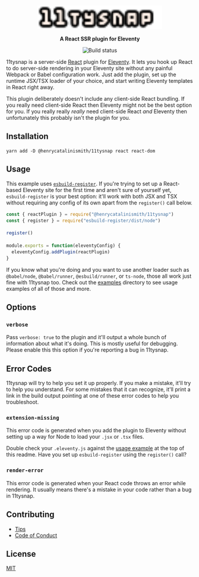 <p align="center">
  <img
    alt="11tysnap"
    src="https://github.com/henrycatalinismith/11tysnap/raw/trunk/11tysnap.svg"
    height="64"
  />
</p>

<p align="center">
  <strong>
    A React SSR plugin for Eleventy
  </strong>
</p>

<p align="center">
  <img
    src="https://github.com/henrycatalinismith/11tysnap/actions/workflows/publish.yml/badge.svg"
    alt="Build status"
  />
</p>

11tysnap is a server-side [React] plugin for [Eleventy]. It lets you hook up
React to do server-side rendering in your Eleventy site without any painful
Webpack or Babel configuration work. Just add the plugin, set up the runtime
JSX/TSX loader of your choice, and start writing Eleventy templates in React
right away.

This plugin deliberately doesn't include any client-side React bundling. If you
really need client-side React then Eleventy might not be the best option
for you. If you really really _really_ need client-side React _and_ Eleventy
then unfortunately this probably isn't the plugin for you.

## Installation

```
yarn add -D @henrycatalinismith/11tysnap react react-dom
```

## Usage

This example uses [`esbuild-register`][esbuild-register]. If you're trying to
set up a React-based Eleventy site for the first time and aren't sure of
yourself yet, `esbuild-register` is your best option: it'll work with both JSX
and TSX without requiring any config of its own apart from the `register()` call
below.

```javascript
const { reactPlugin } = require("@henrycatalinismith/11tysnap")
const { register } = require("esbuild-register/dist/node")

register()

module.exports = function(eleventyConfig) {
  eleventyConfig.addPlugin(reactPlugin)
}
```

If you know what you're doing and you want to use another loader such as
`@babel/node`, `@babel/runner`, `@esbuild/runner`, or `ts-node`, those all work
just fine with 11tysnap too. Check out the [examples] directory to see usage
examples of all of those and more.

## Options

### `verbose`

Pass `verbose: true` to the plugin and it'll output a whole bunch of
information about what it's doing. This is mostly useful for debugging. Please
enable this this option if you're reporting a bug in 11tysnap.

## Error Codes

11tysnap will try to help you set it up properly. If you make a mistake,
it'll try to help you understand. For some mistakes that it can recognize,
it'll print a link in the build output pointing at one of these error codes to
help you troubleshoot.

### `extension-missing`

This error code is generated when you add the plugin to Eleventy without
setting up a way for Node to load your `.jsx` or `.tsx` files.

Double check your `.eleventy.js` against the [usage example](#usage) at the
top of this readme. Have you set up `esbuild-register` using the `register()`
call?

### `render-error`

This error code is generated when your React code throws an error while
rendering. It usually means there's a mistake in your code rather than a bug
in 11tysnap.

## Contributing

* [Tips][Contributing]
* [Code of Conduct]

## License

[MIT]

[React]: https://reactjs.org
[Eleventy]: https://www.11ty.dev/
[esbuild-register]: https://github.com/egoist/esbuild-register
[examples]: https://codeberg.org/henrycatalinismith/11tysnap/src/branch/main/examples
[Contributing]: https://codeberg.org/henrycatalinismith/11tysnap/src/branch/main/contributing.md
[Code of Conduct]: https://codeberg.org/henrycatalinismith/11tysnap/src/branch/main/code_of_conduct.md
[MIT]: https://codeberg.org/henrycatalinismith/11tysnap/src/branch/main/license
